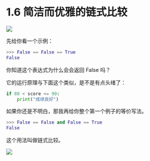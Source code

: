 # 1.6 简洁而优雅的链式比较
![](https://image.iswbm.com/20200804124133.png)

先给你看一个示例：

```python
>>> False == False == True
False
```

你知道这个表达式为什么会会返回 False 吗？

它的运行原理与下面这个类似，是不是有点头绪了：

```python
if 80 < score <= 90:
    print("成绩良好")
```

如果你还是不明白，那我再给你整个第一个例子的等价写法。

```python
>>> False == False and False == True
False
```

这个用法叫做链式比较。

![](https://image.iswbm.com/20200607174235.png)